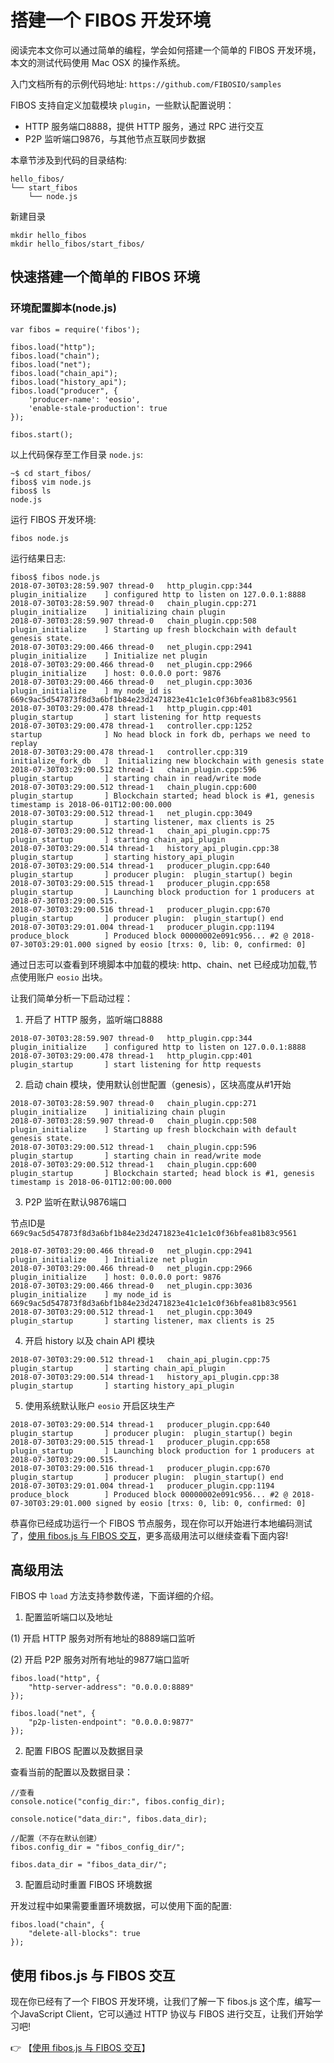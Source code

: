 # 搭建一个 FIBOS 开发环境

阅读完本文你可以通过简单的编程，学会如何搭建一个简单的 FIBOS 开发环境，本文的测试代码使用 Mac OSX 的操作系统。

入门文档所有的示例代码地址: `https://github.com/FIBOSIO/samples`

FIBOS 支持自定义加载模块 `plugin`，一些默认配置说明：

- HTTP 服务端口8888，提供 HTTP 服务，通过 RPC 进行交互
- P2P 监听端口9876，与其他节点互联同步数据


本章节涉及到代码的目录结构:

```
hello_fibos/
└── start_fibos
    └── node.js
```

新建目录
```
mkdir hello_fibos
mkdir hello_fibos/start_fibos/
```

## 快速搭建一个简单的 FIBOS 环境

### 环境配置脚本(node.js)

```
var fibos = require('fibos');

fibos.load("http");
fibos.load("chain");
fibos.load("net");
fibos.load("chain_api");
fibos.load("history_api");
fibos.load("producer", {
    'producer-name': 'eosio',
    'enable-stale-production': true
});

fibos.start();
```

以上代码保存至工作目录 `node.js`:

```
~$ cd start_fibos/
fibos$ vim node.js
fibos$ ls
node.js
```

运行 FIBOS 开发环境:

```
fibos node.js
```

运行结果日志:
```
fibos$ fibos node.js
2018-07-30T03:28:59.907 thread-0   http_plugin.cpp:344           plugin_initialize    ] configured http to listen on 127.0.0.1:8888
2018-07-30T03:28:59.907 thread-0   chain_plugin.cpp:271          plugin_initialize    ] initializing chain plugin
2018-07-30T03:28:59.907 thread-0   chain_plugin.cpp:508          plugin_initialize    ] Starting up fresh blockchain with default genesis state.
2018-07-30T03:29:00.466 thread-0   net_plugin.cpp:2941           plugin_initialize    ] Initialize net plugin
2018-07-30T03:29:00.466 thread-0   net_plugin.cpp:2966           plugin_initialize    ] host: 0.0.0.0 port: 9876
2018-07-30T03:29:00.466 thread-0   net_plugin.cpp:3036           plugin_initialize    ] my node_id is 669c9ac5d547873f8d3a6bf1b84e23d2471823e41c1e1c0f36bfea81b83c9561
2018-07-30T03:29:00.478 thread-1   http_plugin.cpp:401           plugin_startup       ] start listening for http requests
2018-07-30T03:29:00.478 thread-1   controller.cpp:1252           startup              ] No head block in fork db, perhaps we need to replay
2018-07-30T03:29:00.478 thread-1   controller.cpp:319            initialize_fork_db   ]  Initializing new blockchain with genesis state
2018-07-30T03:29:00.512 thread-1   chain_plugin.cpp:596          plugin_startup       ] starting chain in read/write mode
2018-07-30T03:29:00.512 thread-1   chain_plugin.cpp:600          plugin_startup       ] Blockchain started; head block is #1, genesis timestamp is 2018-06-01T12:00:00.000
2018-07-30T03:29:00.512 thread-1   net_plugin.cpp:3049           plugin_startup       ] starting listener, max clients is 25
2018-07-30T03:29:00.512 thread-1   chain_api_plugin.cpp:75       plugin_startup       ] starting chain_api_plugin
2018-07-30T03:29:00.514 thread-1   history_api_plugin.cpp:38     plugin_startup       ] starting history_api_plugin
2018-07-30T03:29:00.514 thread-1   producer_plugin.cpp:640       plugin_startup       ] producer plugin:  plugin_startup() begin
2018-07-30T03:29:00.515 thread-1   producer_plugin.cpp:658       plugin_startup       ] Launching block production for 1 producers at 2018-07-30T03:29:00.515.
2018-07-30T03:29:00.516 thread-1   producer_plugin.cpp:670       plugin_startup       ] producer plugin:  plugin_startup() end
2018-07-30T03:29:01.004 thread-1   producer_plugin.cpp:1194      produce_block        ] Produced block 00000002e091c956... #2 @ 2018-07-30T03:29:01.000 signed by eosio [trxs: 0, lib: 0, confirmed: 0]
```

通过日志可以查看到环境脚本中加载的模块: http、chain、net 已经成功加载,节点使用账户 `eosio` 出块。

让我们简单分析一下启动过程：

1. 开启了 HTTP 服务，监听端口8888

```
2018-07-30T03:28:59.907 thread-0   http_plugin.cpp:344           plugin_initialize    ] configured http to listen on 127.0.0.1:8888
2018-07-30T03:29:00.478 thread-1   http_plugin.cpp:401           plugin_startup       ] start listening for http requests
```

2. 启动 chain 模块，使用默认创世配置（genesis），区块高度从#1开始

```
2018-07-30T03:28:59.907 thread-0   chain_plugin.cpp:271          plugin_initialize    ] initializing chain plugin
2018-07-30T03:28:59.907 thread-0   chain_plugin.cpp:508          plugin_initialize    ] Starting up fresh blockchain with default genesis state.
2018-07-30T03:29:00.512 thread-1   chain_plugin.cpp:596          plugin_startup       ] starting chain in read/write mode
2018-07-30T03:29:00.512 thread-1   chain_plugin.cpp:600          plugin_startup       ] Blockchain started; head block is #1, genesis timestamp is 2018-06-01T12:00:00.000

```

3. P2P 监听在默认9876端口

节点ID是`669c9ac5d547873f8d3a6bf1b84e23d2471823e41c1e1c0f36bfea81b83c9561`

```
2018-07-30T03:29:00.466 thread-0   net_plugin.cpp:2941           plugin_initialize    ] Initialize net plugin
2018-07-30T03:29:00.466 thread-0   net_plugin.cpp:2966           plugin_initialize    ] host: 0.0.0.0 port: 9876
2018-07-30T03:29:00.466 thread-0   net_plugin.cpp:3036           plugin_initialize    ] my node_id is 669c9ac5d547873f8d3a6bf1b84e23d2471823e41c1e1c0f36bfea81b83c9561
2018-07-30T03:29:00.512 thread-1   net_plugin.cpp:3049           plugin_startup       ] starting listener, max clients is 25
```

4. 开启 history 以及 chain API 模块

```
2018-07-30T03:29:00.512 thread-1   chain_api_plugin.cpp:75       plugin_startup       ] starting chain_api_plugin
2018-07-30T03:29:00.514 thread-1   history_api_plugin.cpp:38     plugin_startup       ] starting history_api_plugin
```

5. 使用系统默认账户 `eosio` 开启区块生产

```
2018-07-30T03:29:00.514 thread-1   producer_plugin.cpp:640       plugin_startup       ] producer plugin:  plugin_startup() begin
2018-07-30T03:29:00.515 thread-1   producer_plugin.cpp:658       plugin_startup       ] Launching block production for 1 producers at 2018-07-30T03:29:00.515.
2018-07-30T03:29:00.516 thread-1   producer_plugin.cpp:670       plugin_startup       ] producer plugin:  plugin_startup() end
2018-07-30T03:29:01.004 thread-1   producer_plugin.cpp:1194      produce_block        ] Produced block 00000002e091c956... #2 @ 2018-07-30T03:29:01.000 signed by eosio [trxs: 0, lib: 0, confirmed: 0]
```


恭喜你已经成功运行一个 FIBOS 节点服务，现在你可以开始进行本地编码测试了，[使用 fibos.js 与 FIBOS 交互](fibosjs.md)，更多高级用法可以继续查看下面内容!

## 高级用法

FIBOS 中 `load` 方法支持参数传递，下面详细的介绍。


1. 配置监听端口以及地址

(1) 开启 HTTP 服务对所有地址的8889端口监听

(2) 开启 P2P 服务对所有地址的9877端口监听


```
fibos.load("http", {
	"http-server-address": "0.0.0.0:8889"
});

fibos.load("net", {
	"p2p-listen-endpoint": "0.0.0.0:9877"
});

```

2. 配置 FIBOS 配置以及数据目录

查看当前的配置以及数据目录：

```
//查看
console.notice("config_dir:", fibos.config_dir);

console.notice("data_dir:", fibos.data_dir);

//配置（不存在默认创建）
fibos.config_dir = "fibos_config_dir/";

fibos.data_dir = "fibos_data_dir/";

```

3. 配置启动时重置 FIBOS 环境数据

开发过程中如果需要重置环境数据，可以使用下面的配置:

```
fibos.load("chain", {
	"delete-all-blocks": true
});
```

## 使用 fibos.js 与 FIBOS 交互
现在你已经有了一个 FIBOS 开发环境，让我们了解一下 fibos.js 这个库，编写一个JavaScript Client，它可以通过 HTTP 协议与 FIBOS 进行交互，让我们开始学习吧!

👉 【[使用 fibos.js 与 FIBOS 交互](fibosjs.md)】